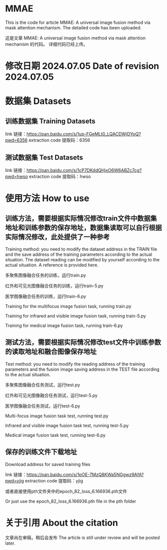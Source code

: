 # MMAE
This is the code for article MMAE: A universal image fusion method via mask attention mechanism.
The detailed code has been uploaded.

这是文章 MMAE: A universal image fusion method via mask attention mechanism 的代码。
详细代码已经上传。

# 修改日期 2024.07.05 Date of revision 2024.07.05

# 数据集 Datasets
## 训练数据集 Training Datasets
link 链接：https://pan.baidu.com/s/1up-FGeMLt0_LQACDWjDYoQ?pwd=6356 
extraction code 提取码：6356

## 测试数据集 Test Datasets
link 链接：https://pan.baidu.com/s/1cP7DKddQHjxO6W6ABZc7cg?pwd=hwso 
extraction code 提取码：hwso

# 使用方法 How to use
## 训练方法，需要根据实际情况修改train文件中数据集地址和训练参数的保存地址，数据集读取可以自行根据实际情况修改，此处提供了一种参考
Training method: you need to modify the dataset address in the TRAIN file and the save address of the training parameters according to the actual situation. The dataset reading can be modified by yourself according to the actual situation. A reference is provided here.

多聚焦图像融合任务的训练，运行train.py

红外和可见光图像融合任务的训练，运行train-5.py

医学图像融合任务的训练，运行train-6.py

Training for the multifocus image fusion task, running train.py

Training for infrared and visible image fusion task, running train-5.py

Training for medical image fusion task, running train-6.py

## 测试方法，需要根据实际情况修改test文件中训练参数的读取地址和融合图像保存地址
Test method: you need to modify the reading address of the training parameters and the fusion image saving address in the TEST file according to the actual situation.

多聚焦图像融合任务测试，运行test.py

红外和可见光图像融合任务测试，运行test-5.py

医学图像融合任务测试，运行test-6.py

Multi-focus image fusion task test, running test.py

Infrared and visible image fusion task test, running test-5.py

Medical image fusion task test, running test-6.py

## 保存的训练文件下载地址
Download address for saved training files

link 链接：https://pan.baidu.com/s/1pOE-7MzQ8KWa5NGgwz9AfA?pwd=yjig 
extraction code 提取码：yjig 

或者直接使用pth文件夹中的epoch_82_loss_6.166936.pth文件

Or just use the epoch_82_loss_6.166936.pth file in the pth folder

# 关于引用 About the citation
文章尚在审稿，稍后会发布
The article is still under review and will be posted later.
